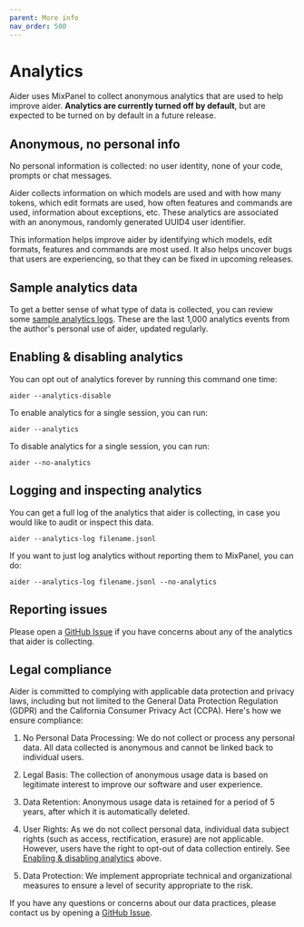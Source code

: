 ```yaml
---
parent: More info
nav_order: 500
---
```


# Analytics

Aider uses MixPanel to collect anonymous analytics that are used to help
improve aider. 
**Analytics are currently turned off by default**, but are
expected to be turned on by default in
a future release.

## Anonymous, no personal info

No personal information is collected: no user identity, none of your code,
prompts or chat messages.

Aider collects information on which models are used and with how many tokens,
which edit formats are used, how often features and commands are used,
information about exceptions, etc.
These analytics are associated with an anonymous,
randomly generated UUID4 user identifier.

This information helps improve aider by identifying which models, edit formats,
features and commands are most used.
It also helps uncover bugs that users are experiencing, so that they can be fixed
in upcoming releases.

## Sample analytics data

To get a better sense of what type of data is collected, you can review some
[sample analytics logs](https://github.com/paul-gauthier/aider/blob/main/aider/website/assets/sample-analytics.jsonl).
These are the last 1,000 analytics events from the author's
personal use of aider, updated regularly.

## Enabling & disabling analytics

You can opt out of analytics forever by running this command one time:

```
aider --analytics-disable
```

To enable analytics for a single session, you can run:

```
aider --analytics
```

To disable analytics for a single session, you can run:

```
aider --no-analytics
```

## Logging and inspecting analytics

You can get a full log of the analytics that aider is collecting,
in case you would like to audit or inspect this data.

```
aider --analytics-log filename.jsonl
```

If you want to just log analytics without reporting them to MixPanel, you can do:

```
aider --analytics-log filename.jsonl --no-analytics
```


## Reporting issues

Please open a
[GitHub Issue](https://github.com/paul-gauthier/aider/issues)
if you have concerns about any of the analytics that aider is collecting.


## Legal compliance 

Aider is committed to complying with applicable data protection and privacy laws, including but not limited to the General Data Protection Regulation (GDPR) and the California Consumer Privacy Act (CCPA). Here's how we ensure compliance:

1. No Personal Data Processing: We do not collect or process any personal data. All data collected is anonymous and cannot be linked back to individual users.

2. Legal Basis: The collection of anonymous usage data is based on legitimate interest to improve our software and user experience.

3. Data Retention: Anonymous usage data is retained for a period of 5 years, after which it is automatically deleted.

4. User Rights: As we do not collect personal data, individual data subject rights (such as access, rectification, erasure) are not applicable. However, users have the right to opt-out of data collection entirely. See 
[Enabling & disabling analytics](#enabling--disabling-analytics) 
above.

5. Data Protection: We implement appropriate technical and organizational measures to ensure a level of security appropriate to the risk.

If you have any questions or concerns about our data practices, 
please contact us by opening a
[GitHub Issue](https://github.com/paul-gauthier/aider/issues).

